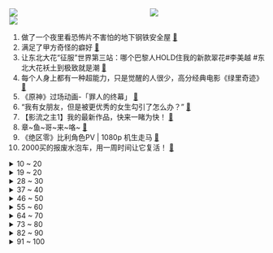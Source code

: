 <div >
	<a style="float:left;width:55%;" href = "https://github.com/anuraghazra/github-readme-stats">
	 <img src = "https://github-readme-stats.vercel.app/api?username=iuuuuuaena&theme=buefy&show_icons=true"/>
	</a>
	<a  style="float:right;width:45%" href = "https://github.com/anuraghazra/github-readme-stats">
	 <img  src="https://github-readme-stats.vercel.app/api/top-langs/?username=anuraghazra&layout=compact"/>
	</a>
	</div>

[![](https://img.shields.io/badge/jxd-@jxdgogogo.xyz-yellowgreen.svg)](https://www.jxdgogogo.xyz)<br>
1. 做了一个夜里看恐怖片不害怕的地下钢铁安全屋 [:link:](//www.bilibili.com/video/BV19w411T7pk) <br>
2. 满足了甲方奇怪的癖好 [:link:](//www.bilibili.com/video/BV1BC4y1j7dr) <br>
3. 让东北大花“征服”世界第三站：哪个巴黎人HOLD住我的新款翠花#李美越 #东北大花袄土到极致就是潮 [:link:](//www.bilibili.com/video/BV1Ra4y1m7Fm) <br>
4. 每个人身上都有一种超能力，只是觉醒的人很少，高分经典电影《绿里奇迹》 [:link:](//www.bilibili.com/video/BV1Wz4y1A7u7) <br>
5. 《原神》过场动画-「罪人的终幕」 [:link:](//www.bilibili.com/video/BV1vu4y1b7Y9) <br>
6. “我有女朋友，但是被更优秀的女生勾引了怎么办？” [:link:](//www.bilibili.com/video/BV18H4y1q7jv) <br>
7. 【影流之主1】我的最新作品，快来一睹为快！ [:link:](//www.bilibili.com/video/BV19u411F7yZ) <br>
8. 章~鱼~哥~来~咯~ [:link:](//www.bilibili.com/video/BV1Hw411K7Fx) <br>
9. 《绝区零》比利角色PV | 1080p 机生走马 [:link:](//www.bilibili.com/video/BV1yN411u7wV) <br>
10. 2000买的报废水泡车，用一周时间让它复活！ [:link:](//www.bilibili.com/video/BV1bc41167te) <br>
<details>
<summary>10 ~ 20</summary>

11. 这年头真的有不催婚的家长？ [:link:](//www.bilibili.com/video/BV1vw411W793) <br>
12. 北方第三站鞍山梦想之家！ 八角笼中现实版，一个改变了276个孩子的父亲！ [:link:](//www.bilibili.com/video/BV1cg4y1X77D) <br>
13. 探秘中国国宴！开国第一宴！10道国宴菜！都吃什么？ [:link:](//www.bilibili.com/video/BV1Dz4y1N7XT) <br>
14. 在厕所卖纸巾算不算创新创业？ [:link:](//www.bilibili.com/video/BV1Bv411F7YV) <br>
15. 挑战全国最便宜自助餐！五元居然有几十种菜还有面！ [:link:](//www.bilibili.com/video/BV12u4y1b7YA) <br>
16. 老人民艺术家 [:link:](//www.bilibili.com/video/BV1du4y1A7cH) <br>
17. 天冷了，下班来口这个，谁不迷糊？ [:link:](//www.bilibili.com/video/BV15H4y1q7rE) <br>
18. 黑魔仙小月，今天结婚啦。婚礼真的太好哭了！ [:link:](//www.bilibili.com/video/BV1tN411u7Uh) <br>
19. 原来原来这才是烤牛奶？！这也太好吃了吧！！！ [:link:](//www.bilibili.com/video/BV1Qw411T7d7) <br>
</details>
<details>
<summary>19 ~ 20</summary>

20. 造过山车大赛！ [:link:](//www.bilibili.com/video/BV1wu4y1K7bo) <br>
21. Chris James - 足疗？《Not Angry》 [:link:](//www.bilibili.com/video/BV1EC4y1m7ak) <br>
22. 唯快不破！ [:link:](//www.bilibili.com/video/BV1Nu411F75G) <br>
23. 当我2023年再次听到这些歌2.0 [:link:](//www.bilibili.com/video/BV1Cv411F7ja) <br>
24. 经典回顾 [:link:](//www.bilibili.com/video/BV1Za4y1m7qW) <br>
25. 💧轻涟？重澜！💧芙宁娜神曲史诗级扩写！！ [:link:](//www.bilibili.com/video/BV1Cj411E7hc) <br>
26. 大胆点，向前跑，我们的青春本该热烈。 [:link:](//www.bilibili.com/video/BV1uz4y1A71h) <br>
27. 操场上的小猫咪 [:link:](//www.bilibili.com/video/BV1aH4y1q7Ey) <br>
28. 马子肉 [:link:](//www.bilibili.com/video/BV1UG411S7xN) <br>
</details>
<details>
<summary>28 ~ 30</summary>

29. 领域展开，坐杀数学！ [:link:](//www.bilibili.com/video/BV1zC4y1m7n6) <br>
30. 建筑学的干饭人 [:link:](//www.bilibili.com/video/BV1ua4y1U7UG) <br>
31. 主线任务：拯救14平米的家 [:link:](//www.bilibili.com/video/BV14v411c755) <br>
32. 她开口的瞬间，我就泪目了 [:link:](//www.bilibili.com/video/BV1ZQ4y1t7fq) <br>
33. 超市有吧？鼻子有吧？快去试试！ [:link:](//www.bilibili.com/video/BV1ku4y1L77p) <br>
34. 家人们本集当电影看 ，关公大战外星人 [:link:](//www.bilibili.com/video/BV12u4y1N7ss) <br>
35. 我现在就要玩这个！【水无月菌】 [:link:](//www.bilibili.com/video/BV1ku411F7vo) <br>
36. 【原神】图形对抗实验录 (11.20已更)活动攻略/使用杖类武器的敌人/原神4.2 [:link:](//www.bilibili.com/video/BV1oC4y1j7oV) <br>
37. 小朋友：教练学校里的同学都说我是你的小弟 教练：你才是大哥啦 [:link:](//www.bilibili.com/video/BV1rH4y1q7ye) <br>
</details>
<details>
<summary>37 ~ 40</summary>

38. “哀家眼里容不得脏东西” [:link:](//www.bilibili.com/video/BV1bv411c7Cq) <br>
39. “我爱你三个字”在演唱会现场结婚是一种什么体验！宋亚轩超稳live《不枉》 [:link:](//www.bilibili.com/video/BV1BN411u7G9) <br>
40. 【硬件科普】从零开始认识主板 [:link:](//www.bilibili.com/video/BV1xQ4y1b7JS) <br>
41. 李佳琦和小杨哥双双翻车，为什么说直播带货，已经变成了毒药？【洞察社会系列100】 [:link:](//www.bilibili.com/video/BV1Eg4y1X7Vi) <br>
42. 对象家人出车祸了也会先陪我吃完火锅？ [:link:](//www.bilibili.com/video/BV1iu4y1b7Zb) <br>
43. 【语文120+】史上最适合普通人的语文暴力上分法，错过必后悔！！！ [:link:](//www.bilibili.com/video/BV1TG411D7h5) <br>
44. 这十六分钟真的能讲完你那波澜壮阔的十年吗 [:link:](//www.bilibili.com/video/BV12a4y1S7GR) <br>
45. 【1酱赛评决赛导视】不如退赛？WBG惨败T1已成定局？未战先糯我绝不姑息！就这一次燃烧自己吧销户！ [:link:](//www.bilibili.com/video/BV1Qz4y1F7aC) <br>
46. 中文怎么就退化成这样了？？？ [:link:](//www.bilibili.com/video/BV1L94y1H7CV) <br>
</details>
<details>
<summary>46 ~ 50</summary>

47. 带着现在的记忆回到1岁和45岁的1个亿你怎么选？ [:link:](//www.bilibili.com/video/BV1ga4y1U7om) <br>
48. 热 门 老 游 戏 现 状 [:link:](//www.bilibili.com/video/BV1fb4y1g72z) <br>
49. 被囚禁的世界！当你开局只有「一格空间」!!？第二期！ [:link:](//www.bilibili.com/video/BV1ha4y1U7nB) <br>
50. 今年吃的最好一顿居然是在荒岛！ [:link:](//www.bilibili.com/video/BV13G411D7Yq) <br>
51. 真是狡猾啊 芙卡洛斯 [:link:](//www.bilibili.com/video/BV1Uw411W7yQ) <br>
52. 什么请假理由可以秒通过？ [:link:](//www.bilibili.com/video/BV15u411F7jg) <br>
53. 家人在重庆以为是一楼，结果吓得腿抖！感叹这什么神奇地方！ [:link:](//www.bilibili.com/video/BV1Xb4y1M7z6) <br>
54. 机肉班长要高高举起！ [:link:](//www.bilibili.com/video/BV1Pb4y1u76T) <br>
55. 告别内卷回老家盖个小别墅，生活真太安逸了 [:link:](//www.bilibili.com/video/BV1Ku4y1P7v1) <br>
</details>
<details>
<summary>55 ~ 60</summary>

56. 《 皇 弟 蟹 》 [:link:](//www.bilibili.com/video/BV1ij411E7ER) <br>
57. 火柴人短片系列汇编-第一季（官方） [:link:](//www.bilibili.com/video/BV1hG411D7gs) <br>
58. 弹无虚发，3分钟成为“弹珠超人”！ [:link:](//www.bilibili.com/video/BV1wj411J7fG) <br>
59. 「正经向」宅男们一起跳了！💢肃清！萝莉神安魂曲💢 [:link:](//www.bilibili.com/video/BV1iw411N78K) <br>
60. 历时3年，他再渺小也能登顶神座，迪卢克999w抵达巅峰！水火交融之巅！ [:link:](//www.bilibili.com/video/BV1Mu4y1P7Vw) <br>
61. 哈工大学子挑战从寝室一分钟到食堂…… [:link:](//www.bilibili.com/video/BV15g4y1X7MK) <br>
62. 薛定谔的胖铁盒 [:link:](//www.bilibili.com/video/BV1yC4y1m7Ur) <br>
63. 假如可以让物理题动起来 [:link:](//www.bilibili.com/video/BV1Na4y1D78f) <br>
64. 那就让呼吸决定吧 [:link:](//www.bilibili.com/video/BV1Wg4y1Q7Ju) <br>
</details>
<details>
<summary>64 ~ 70</summary>

65. 【原神科研所】0命芙宁娜水神国家队！携手三星神器，创造1金平民最低成本暴力解法 [:link:](//www.bilibili.com/video/BV1HC4y1j7YN) <br>
66. 原始人，起洞2.0！！！ [:link:](//www.bilibili.com/video/BV1jN411u7Mt) <br>
67. 绳子向后拉自行车脚蹬，自行车前进还是倒退？ [:link:](//www.bilibili.com/video/BV1Rz4y1F7CG) <br>
68. 把植物大战僵尸做成高画质3d写实版! [:link:](//www.bilibili.com/video/BV1ou4y1t76e) <br>
69. 当粉丝想看我cos啃爷爷去吃麦当当，这就是疯狂星期八？ [:link:](//www.bilibili.com/video/BV1oQ4y1t7tt) <br>
70. 全球天然钻石价格大跌，河南：bai慌！【主播说三农】 [:link:](//www.bilibili.com/video/BV16u4y1A7r7) <br>
71. 悬溺一响 美食登场 [:link:](//www.bilibili.com/video/BV1vH4y1i7QB) <br>
72. “不过是凡间的人，怎敢反抗天空的神”「原神/芙宁娜」 [:link:](//www.bilibili.com/video/BV1Zv411F7Sq) <br>
73. “人对精神世界的过度探索会陷入虚无主义” [:link:](//www.bilibili.com/video/BV1mz4y1w7Fr) <br>
</details>
<details>
<summary>73 ~ 80</summary>

74. 真有“云顶天宫”！长白山，到底藏着多少秘密？【4K】 [:link:](//www.bilibili.com/video/BV1Na4y1U7C6) <br>
75. 《重返未来：1999》1.5版本PV：复兴！乌卢鲁运动会 [:link:](//www.bilibili.com/video/BV1PG411D7nH) <br>
76. 自制COS道具参加漫展，你们能认出是哪个角色吗 [:link:](//www.bilibili.com/video/BV17e411Q7aN) <br>
77. 23年流行梗合集(大部分烂梗) [:link:](//www.bilibili.com/video/BV1c94y1H7DB) <br>
78. 医生：谁来治治我？ [:link:](//www.bilibili.com/video/BV1bg4y1X7jx) <br>
79. 《神鹰将军景元大战浮烟实际画面流出》 [:link:](//www.bilibili.com/video/BV1uH4y1z7Su) <br>
80. 还是忘不了吗#李宗恒 [:link:](//www.bilibili.com/video/BV1av411c7jq) <br>
81. 2023原神「夏日回响」二创音乐会 [:link:](//www.bilibili.com/video/BV1cb4y137M4) <br>
82. 罪人舞步旋.zip [:link:](//www.bilibili.com/video/BV1Fa4y1U7JC) <br>
</details>
<details>
<summary>82 ~ 90</summary>

83. 烫伤第一时间，不要马上去医院 [:link:](//www.bilibili.com/video/BV1bN4y1S79e) <br>
84. 火 影 过 马 路 [:link:](//www.bilibili.com/video/BV1bw411H7hZ) <br>
85. 沉默震耳欲聋 [:link:](//www.bilibili.com/video/BV16N4y1U7vX) <br>
86. 整个宿舍只有梯子是直的 [:link:](//www.bilibili.com/video/BV1JN4y1S7ZJ) <br>
87. 听说胆子太小谈不了恋爱，你胆子大吗？ [:link:](//www.bilibili.com/video/BV1iC4y127mV) <br>
88. 当北方人第一次在南方过冬 [:link:](//www.bilibili.com/video/BV1Gj411J76q) <br>
89. 探秘全球最奢侈，迪拜阿玛尼酒店自助餐，能吃回本吗？ [:link:](//www.bilibili.com/video/BV1iC4y1E7io) <br>
90. 和拔叔学做人 [:link:](//www.bilibili.com/video/BV1ru4y1A7Pr) <br>
91. 天津科技馆的乌龟我去看过了，真是哈哈哈哈哈 [:link:](//www.bilibili.com/video/BV1Mj411J7ft) <br>
</details>
<details>
<summary>91 ~ 100</summary>

92. 我要将你溶解在水里 [:link:](//www.bilibili.com/video/BV1Qv411F7nh) <br>
93. 我们要活下去 [:link:](//www.bilibili.com/video/BV1Hw411K7cf) <br>
94. 37年前的恐怖游戏续作 竟是一场彻头彻尾的阴谋！ [:link:](//www.bilibili.com/video/BV1Du411F7F8) <br>
95. 语文老师在讲《西游记》，吴承恩的棺材板就在我们教室里 [:link:](//www.bilibili.com/video/BV1yb4y1M79J) <br>
96. 原来你也玩！ [:link:](//www.bilibili.com/video/BV1yC4y1E715) <br>
97. “别害怕，别哭了，藿藿你不是还有我吗！”他真的我哭死！ [:link:](//www.bilibili.com/video/BV14C4y1j796) <br>
98. 辛勤的小蜜蜂卖力劳作，可游手好闲的蜂王却要赶走她 [:link:](//www.bilibili.com/video/BV1TQ4y1b7xF) <br>
99. 【S13全球总决赛】11月19日 总决赛 WBG vs T1 [:link:](//www.bilibili.com/video/BV1pg4y1X7QV) <br>
100. 大雨中见证中国队客胜泰国，迎来世预赛开门红 [:link:](//www.bilibili.com/video/BV16C4y1j7Kd) <br>
</details>
